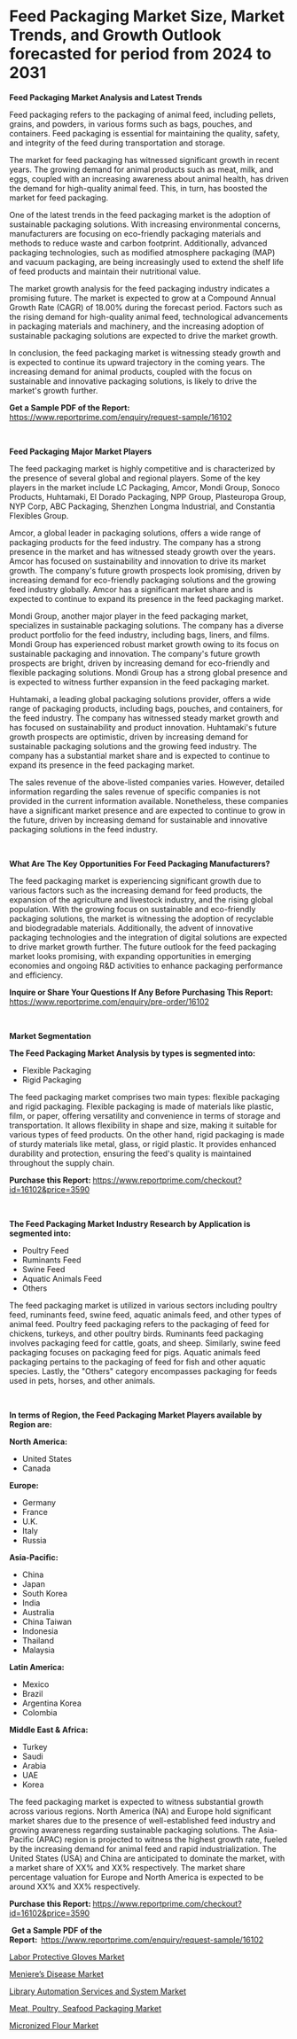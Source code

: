 <p><h1>Feed Packaging Market Size, Market Trends, and Growth Outlook forecasted for period from 2024 to 2031</h1></p><p><strong>Feed Packaging Market Analysis and Latest Trends</strong></p>
<p><p>Feed packaging refers to the packaging of animal feed, including pellets, grains, and powders, in various forms such as bags, pouches, and containers. Feed packaging is essential for maintaining the quality, safety, and integrity of the feed during transportation and storage.</p><p>The market for feed packaging has witnessed significant growth in recent years. The growing demand for animal products such as meat, milk, and eggs, coupled with an increasing awareness about animal health, has driven the demand for high-quality animal feed. This, in turn, has boosted the market for feed packaging.</p><p>One of the latest trends in the feed packaging market is the adoption of sustainable packaging solutions. With increasing environmental concerns, manufacturers are focusing on eco-friendly packaging materials and methods to reduce waste and carbon footprint. Additionally, advanced packaging technologies, such as modified atmosphere packaging (MAP) and vacuum packaging, are being increasingly used to extend the shelf life of feed products and maintain their nutritional value.</p><p>The market growth analysis for the feed packaging industry indicates a promising future. The market is expected to grow at a Compound Annual Growth Rate (CAGR) of 18.00% during the forecast period. Factors such as the rising demand for high-quality animal feed, technological advancements in packaging materials and machinery, and the increasing adoption of sustainable packaging solutions are expected to drive the market growth.</p><p>In conclusion, the feed packaging market is witnessing steady growth and is expected to continue its upward trajectory in the coming years. The increasing demand for animal products, coupled with the focus on sustainable and innovative packaging solutions, is likely to drive the market's growth further.</p></p>
<p><strong>Get a Sample PDF of the Report:&nbsp;</strong> <a href="https://www.reportprime.com/enquiry/request-sample/16102">https://www.reportprime.com/enquiry/request-sample/16102</a></p>
<p>&nbsp;</p>
<p><strong>Feed Packaging Major Market Players</strong></p>
<p><p>The feed packaging market is highly competitive and is characterized by the presence of several global and regional players. Some of the key players in the market include LC Packaging, Amcor, Mondi Group, Sonoco Products, Huhtamaki, El Dorado Packaging, NPP Group, Plasteuropa Group, NYP Corp, ABC Packaging, Shenzhen Longma Industrial, and Constantia Flexibles Group.</p><p>Amcor, a global leader in packaging solutions, offers a wide range of packaging products for the feed industry. The company has a strong presence in the market and has witnessed steady growth over the years. Amcor has focused on sustainability and innovation to drive its market growth. The company's future growth prospects look promising, driven by increasing demand for eco-friendly packaging solutions and the growing feed industry globally. Amcor has a significant market share and is expected to continue to expand its presence in the feed packaging market.</p><p>Mondi Group, another major player in the feed packaging market, specializes in sustainable packaging solutions. The company has a diverse product portfolio for the feed industry, including bags, liners, and films. Mondi Group has experienced robust market growth owing to its focus on sustainable packaging and innovation. The company's future growth prospects are bright, driven by increasing demand for eco-friendly and flexible packaging solutions. Mondi Group has a strong global presence and is expected to witness further expansion in the feed packaging market.</p><p>Huhtamaki, a leading global packaging solutions provider, offers a wide range of packaging products, including bags, pouches, and containers, for the feed industry. The company has witnessed steady market growth and has focused on sustainability and product innovation. Huhtamaki's future growth prospects are optimistic, driven by increasing demand for sustainable packaging solutions and the growing feed industry. The company has a substantial market share and is expected to continue to expand its presence in the feed packaging market.</p><p>The sales revenue of the above-listed companies varies. However, detailed information regarding the sales revenue of specific companies is not provided in the current information available. Nonetheless, these companies have a significant market presence and are expected to continue to grow in the future, driven by increasing demand for sustainable and innovative packaging solutions in the feed industry.</p></p>
<p>&nbsp;</p>
<p><strong>What Are The Key Opportunities For Feed Packaging Manufacturers?</strong></p>
<p><p>The feed packaging market is experiencing significant growth due to various factors such as the increasing demand for feed products, the expansion of the agriculture and livestock industry, and the rising global population. With the growing focus on sustainable and eco-friendly packaging solutions, the market is witnessing the adoption of recyclable and biodegradable materials. Additionally, the advent of innovative packaging technologies and the integration of digital solutions are expected to drive market growth further. The future outlook for the feed packaging market looks promising, with expanding opportunities in emerging economies and ongoing R&D activities to enhance packaging performance and efficiency.</p></p>
<p><strong>Inquire or Share Your Questions If Any Before Purchasing This Report:</strong> <a href="https://www.reportprime.com/enquiry/pre-order/16102">https://www.reportprime.com/enquiry/pre-order/16102</a></p>
<p>&nbsp;</p>
<p><strong>Market Segmentation</strong></p>
<p><strong>The Feed Packaging Market Analysis by types is segmented into:</strong></p>
<p><ul><li>Flexible Packaging</li><li>Rigid Packaging</li></ul></p>
<p><p>The feed packaging market comprises two main types: flexible packaging and rigid packaging. Flexible packaging is made of materials like plastic, film, or paper, offering versatility and convenience in terms of storage and transportation. It allows flexibility in shape and size, making it suitable for various types of feed products. On the other hand, rigid packaging is made of sturdy materials like metal, glass, or rigid plastic. It provides enhanced durability and protection, ensuring the feed's quality is maintained throughout the supply chain.</p></p>
<p><strong>Purchase this Report:&nbsp;</strong><a href="https://www.reportprime.com/checkout?id=16102&price=3590">https://www.reportprime.com/checkout?id=16102&price=3590</a></p>
<p>&nbsp;</p>
<p><strong>The Feed Packaging Market Industry Research by Application is segmented into:</strong></p>
<p><ul><li>Poultry Feed</li><li>Ruminants Feed</li><li>Swine Feed</li><li>Aquatic Animals Feed</li><li>Others</li></ul></p>
<p><p>The feed packaging market is utilized in various sectors including poultry feed, ruminants feed, swine feed, aquatic animals feed, and other types of animal feed. Poultry feed packaging refers to the packaging of feed for chickens, turkeys, and other poultry birds. Ruminants feed packaging involves packaging feed for cattle, goats, and sheep. Similarly, swine feed packaging focuses on packaging feed for pigs. Aquatic animals feed packaging pertains to the packaging of feed for fish and other aquatic species. Lastly, the "Others" category encompasses packaging for feeds used in pets, horses, and other animals.</p></p>
<p>&nbsp;</p>
<p><strong>In terms of Region, the Feed Packaging Market Players available by Region are:</strong></p>
<p>
    <p> <strong> North America: </strong>
        <ul>
            <li>United States</li>
            <li>Canada</li>
        </ul>
        </p> 
    <p> <strong> Europe: </strong>
        <ul>
            <li>Germany</li>
            <li>France</li>
            <li>U.K.</li>
            <li>Italy</li>
            <li>Russia</li>
        </ul>
        </p> 
    <p> <strong> Asia-Pacific: </strong>
        <ul>
            <li>China</li>
            <li>Japan</li>
            <li>South Korea</li>
            <li>India</li>
            <li>Australia</li>
            <li>China Taiwan</li>
            <li>Indonesia</li>
            <li>Thailand</li>
            <li>Malaysia</li>
        </ul>
        </p> 
    <p> <strong> Latin America: </strong>
        <ul>
            <li>Mexico</li>
            <li>Brazil</li>
            <li>Argentina Korea</li>
            <li>Colombia</li>
        </ul>
        </p> 
    <p> <strong> Middle East & Africa: </strong>
        <ul>
            <li>Turkey</li>
            <li>Saudi</li>
            <li>Arabia</li>
            <li>UAE</li>
            <li>Korea</li>
        </ul>
    </p>
    </p>
<p><p>The feed packaging market is expected to witness substantial growth across various regions. North America (NA) and Europe hold significant market shares due to the presence of well-established feed industry and growing awareness regarding sustainable packaging solutions. The Asia-Pacific (APAC) region is projected to witness the highest growth rate, fueled by the increasing demand for animal feed and rapid industrialization. The United States (USA) and China are anticipated to dominate the market, with a market share of XX% and XX% respectively. The market share percentage valuation for Europe and North America is expected to be around XX% and XX% respectively.</p></p>
<p><strong>Purchase this Report: </strong><a href="https://www.reportprime.com/checkout?id=16102&price=3590">https://www.reportprime.com/checkout?id=16102&price=3590</a></p>
<p>&nbsp;<strong>Get a Sample PDF of the Report:&nbsp;&nbsp;</strong><a href="https://www.reportprime.com/enquiry/request-sample/16102">https://www.reportprime.com/enquiry/request-sample/16102</a></p>
<p><strong></strong></p>
<p><p><a href="https://github.com/thereselouisejjoii6zuol/Market-Research-Report-List-1/blob/main/labor-protective-gloves-market.md">Labor Protective Gloves Market</a></p><p><a href="https://www.linkedin.com/pulse/menierersquos-disease-market-analysis-examines-its-scope-x43wf?trackingId=OnE4glKcRj2gNUTz12G%2FOw%3D%3D">Meniere’s Disease Market</a></p><p><a href="https://www.linkedin.com/pulse/library-automation-services-system-market-research-report-5uzuc?trackingId=8wKl2DWWQQ%2BJTOIREhyCcw%3D%3D">Library Automation Services and System Market</a></p><p><a href="https://www.linkedin.com/pulse/meat-poultry-seafood-packaging-market-size-share-global-rp8tf?trackingId=sEtZgp8dShWFr0c2c%2BNOxw%3D%3D">Meat, Poultry, Seafood Packaging Market</a></p><p><a href="https://github.com/souheilhilleyweberco461qxfxzd/Market-Research-Report-List-1/blob/main/micronized-flour-market.md">Micronized Flour Market</a></p></p>